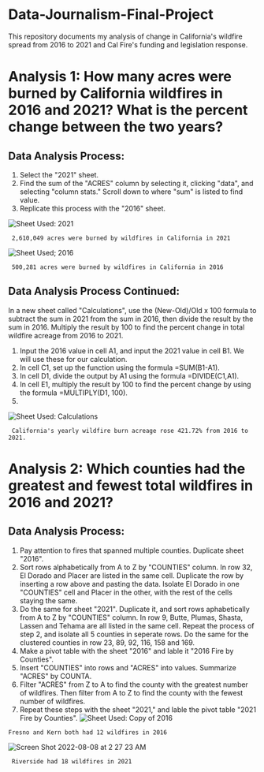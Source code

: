 # Data-Journalism-Final-Project
This repository documents my analysis of change in California's wildfire spread from 2016 to 2021 and Cal Fire's funding and legislation response.
# Analysis 1: How many acres were burned by California wildfires in 2016 and 2021? What is the percent change between the two years?
## Data Analysis Process: 
  1) Select the "2021" sheet.
  2) Find the sum of the "ACRES" column by selecting it, clicking "data", and selecting "column stats." Scroll down to where "sum" is listed to find value.
  3) Replicate this process with the "2016" sheet.

  ![Sheet Used: 2021](https://user-images.githubusercontent.com/109619716/183370110-8155d6a1-f98f-4f9f-b070-87b2ef294efa.png)
     
     2,610,049 acres were burned by wildfires in California in 2021
     
  ![Sheet Used; 2016](https://user-images.githubusercontent.com/109619716/183372881-33c9ba6f-3a03-466b-8e70-745327405d40.png)
     
     500,281 acres were burned by wildfires in California in 2016
     
## Data Analysis Process Continued:
In a new sheet called "Calculations", use the (New-Old)/Old x 100 formula to subtract the sum in 2021 from the sum in 2016, then divide the result by the sum in 2016. Multiply the result by 100 to find the percent change in total wildfire acreage from 2016 to 2021.
  1) Input the 2016 value in cell A1, and input the 2021 value in cell B1. We will use these for our calculation.
  2) In cell C1, set up the function using the formula =SUM(B1-A1).
  3) In cell D1, divide the output by A1 using the formula =DIVIDE(C1,A1).
  4) In cell E1, multiply the result by 100 to find the percent change by using the formula =MULTIPLY(D1, 100).
  5) 
  ![Sheet Used: Calculations](https://user-images.githubusercontent.com/109619716/183372744-5de74448-7154-4f9f-af3f-d6432ed42697.png)
  
     California's yearly wildfire burn acreage rose 421.72% from 2016 to 2021.


# Analysis 2: Which counties had the greatest and fewest total wildfires in 2016 and 2021?
## Data Analysis Process: 
  1) Pay attention to fires that spanned multiple counties. Duplicate sheet "2016".
  2) Sort rows alphabetically from A to Z by "COUNTIES" column. In row 32, El Dorado and Placer are listed in the same cell. Duplicate the row by inserting a row above and pasting the data. Isolate El Dorado in one "COUNTIES" cell and Placer in the other, with the rest of the cells staying the same.
  3) Do the same for sheet "2021". Duplicate it, and sort rows aphabetically from A to Z by "COUNTIES" column. In row 9, Butte, Plumas, Shasta, Lassen and Tehama are all listed in the same cell. Repeat the process of step 2, and isolate all 5 counties in seperate rows. Do the same for the clustered counties in row 23, 89, 92, 116, 158 and 169.
   4) Make a pivot table with the sheet "2016" and lable it "2016 Fire by Counties".
  5) Insert "COUNTIES" into rows and "ACRES" into values. Summarize "ACRES" by COUNTA.
  6) Filter "ACRES" from Z to A to find the county with the greatest number of wildfires. Then filter from A to Z to find the county with the fewest number of wildfires.
  7) Repeat these steps with the sheet "2021," and lable the pivot table "2021 Fire by Counties".
  ![Sheet Used: Copy of 2016](https://user-images.githubusercontent.com/109619716/183381227-030e470f-834e-43db-9469-43a1ae559002.png) 
    
    Fresno and Kern both had 12 wildfires in 2016
    
  ![Screen Shot 2022-08-08 at 2 27 23 AM](https://user-images.githubusercontent.com/109619716/183386139-539a79e0-886f-4222-8a87-b7415c3d01c4.png)
     
     Riverside had 18 wildfires in 2021
